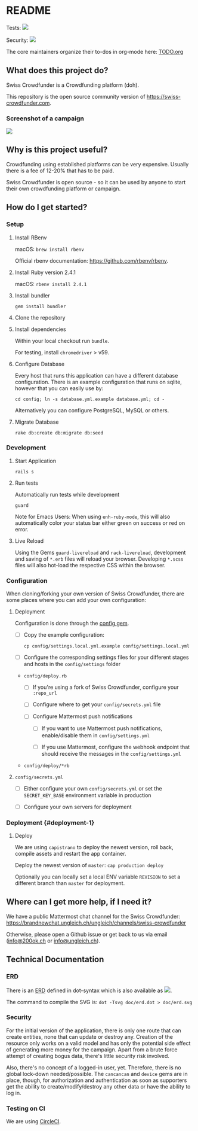 README
======

Tests: ![](https://circleci.com/gh/200ok-ungleich/swiss-crowdfunder.svg?style=svg)

Security: ![](https://hakiri.io/github/200ok-ungleich/swiss-crowdfunder/master.svg)

The core maintainers organize their to-dos in org-mode here:
[TODO.org](TODO.org)

What does this project do?
--------------------------

Swiss Crowdfunder is a Crowdfunding platform (doh).

This repository is the open source community version of
<https://swiss-crowdfunder.com>.

### Screenshot of a campaign

![](doc/screenshot.png)

Why is this project useful?
---------------------------

Crowdfunding using established platforms can be very expensive. Usually
there is a fee of 12-20% that has to be paid.

Swiss Crowdfunder is open source - so it can be used by anyone to start
their own crowdfunding platform or campaign.

How do I get started?
---------------------

### Setup

1.  Install RBenv

    macOS: `brew install rbenv`

    Official rbenv documentation: <https://github.com/rbenv/rbenv>.

2.  Install Ruby version 2.4.1

    macOS: `rbenv install 2.4.1`

3.  Install bundler

    `gem install bundler`

4.  Clone the repository

5.  Install dependencies

    Within your local checkout run `bundle`.

    For testing, install `chromedriver` &gt; v59.

6.  Configure Database

    Every host that runs this application can have a different database
    configuration. There is an example configuration that runs on
    sqlite, however that you can easily use by:

    `cd config; ln -s database.yml.example database.yml; cd -`

    Alternatively you can configure PostgreSQL, MySQL or others.

7.  Migrate Database

    `rake db:create db:migrate db:seed`

### Development

1.  Start Application

    `rails s`

2.  Run tests

    Automatically run tests while development

    `guard`

    Note for Emacs Users: When using `enh-ruby-mode`, this will also
    automatically color your status bar either green on success or red
    on error.

3.  Live Reload

    Using the Gems `guard-livereload` and `rack-livereload`, development
    and saving of `*.erb` files will reload your browser. Developing
    `*.scss` files will also hot-load the respective CSS within the
    browser.

### Configuration

When cloning/forking your own version of Swiss Crowdfunder, there are
some places where you can add your own configuration:

1.  Deployment

    Configuration is done through the [config
    gem](https://github.com/railsconfig/config).

    -   [ ] Copy the example configuration:

        `cp config/settings.local.yml.example config/settings.local.yml`

    -   [ ] Configure the corresponding settings files for your
        different stages and hosts in the `config/settings` folder

    -   `config/deploy.rb`

        -   [ ] If you're using a fork of Swiss Crowdfunder, configure
            your `:repo_url`

        -   [ ] Configure where to get your `config/secrets.yml` file

        -   [ ] Configure Mattermost push notifications

            -   [ ] If you want to use Mattermost push notifications,
                enable/disable them in `config/settings.yml`

            -   [ ] If you use Mattermost, configure the webhook
                endpoint that should receive the messages in the
                `config/settings.yml`

    -   `config/deploy/*rb`

2.  `config/secrets.yml`

    -   [ ] Either configure your own `config/secrets.yml` or set the
        `SECRET_KEY_BASE` environment variable in production

    -   [ ] Configure your own servers for deployment

### Deployment {#deployment-1}

1.  Deploy

    We are using `capistrano` to deploy the newest version, roll back,
    compile assets and restart the app container.

    Deploy the newest version of `master`: `cap production deploy`

    Optionally you can locally set a local ENV variable `REVISION` to
    set a different branch than `master` for deployment.

Where can I get more help, if I need it?
----------------------------------------

We have a public Mattermost chat channel for the Swiss Crowdfunder:
<https://brandnewchat.ungleich.ch/ungleich/channels/swiss-crowdfunder>

Otherwise, please open a Github issue or get back to us via email
(info@200ok.ch or info@ungleich.ch).

Technical Documentation
-----------------------

### ERD

There is an [ERD](doc/erd.dot) defined in dot-syntax which is also
available as ![](doc/erd.svg).

The command to compile the SVG is: `dot -Tsvg doc/erd.dot > doc/erd.svg`

### Security

For the initial version of the application, there is only one route that
can create entities, none that can update or destroy any. Creation of
the resource only works on a valid model and has only the potential side
effect of generating more money for the campaign. Apart from a brute
force attempt of creating bogus data, there's little security risk
involved.

Also, there's no concept of a logged-in user, yet. Therefore, there is
no global lock-down needed/possible. The `cancancan` and `device` gems
are in place, though, for authorization and authentication as soon as
supporters get the ability to create/modify/destroy any other data or
have the ability to log in.

### Testing on CI

We are using
[CircleCI](https://circleci.com/gh/200ok-ungleich/swiss-crowdfunder).
